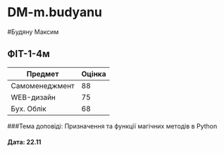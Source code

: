 # DM-m.budyanu
#Будяну Максим
## ФІТ-1-4м

Предмет  | Оцінка
------------- | -------------
Самоменеджмент  | 88
WEB-дизайн  | 75
Бух. Облік  | 68

###Тема доповіді: Призначення та функції магічних методів в Python
#### Дата: 22.11
